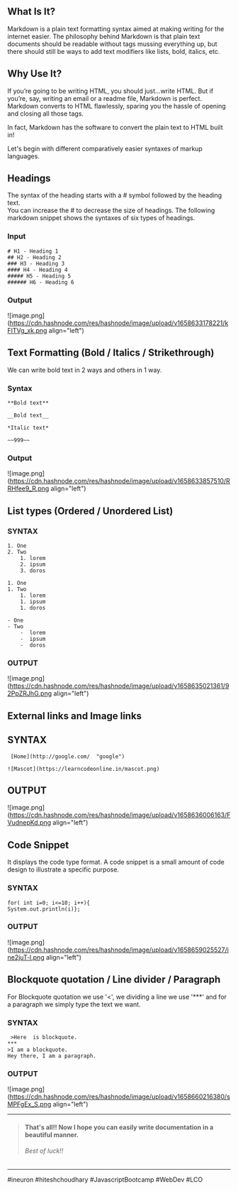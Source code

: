 ## What Is It?


Markdown is a plain text formatting syntax aimed at making writing for the internet easier. The philosophy behind Markdown is that plain text documents should be readable without tags mussing everything up, but there should still be ways to add text modifiers like lists, bold, italics, etc. 

## Why Use It?

If you’re going to be writing HTML, you should just…write HTML. But if you’re, say, writing an email or a readme file, Markdown is perfect. Markdown converts to HTML flawlessly, sparing you the hassle of opening and closing all those tags.

In fact, Markdown has the software to convert the plain text to HTML built in! 


Let's begin with different comparatively easier syntaxes of markup languages.

## Headings

The syntax of the heading starts with a # symbol followed by the heading text.  
You can increase the # to decrease the size of headings.
The following markdown snippet shows the syntaxes of six types of headings. 


### Input
```
# H1 - Heading 1
## H2 - Heading 2
### H3 - Heading 3
#### H4 - Heading 4
##### H5 - Heading 5
###### H6 - Heading 6

``` 
### Output

![image.png](https://cdn.hashnode.com/res/hashnode/image/upload/v1658633178221/kFlTVg_xk.png align="left")

## Text Formatting (Bold / Italics / Strikethrough)


 We can write bold text in 2  ways and others in 1 way.

### Syntax
```
**Bold text**

__Bold text__

*Italic text*

~~999~~

```
### Output

![image.png](https://cdn.hashnode.com/res/hashnode/image/upload/v1658633857510/RRHfee9_R.png align="left")

## List types (Ordered / Unordered List)

### SYNTAX

```
1. One
2. Two
    1. lorem
    2. ipsum
    3. doros

1. One
1. Two
    1. lorem
    1. ipsum
    1. doros

- One
- Two
    -  lorem
    -  ipsum
    -  doros
```

### OUTPUT

![image.png](https://cdn.hashnode.com/res/hashnode/image/upload/v1658635021361/92PpZRJhG.png align="left")


## External links and Image links

## SYNTAX

```
 [Home](http://google.com/  "google")

![Mascot](https://learncodeonline.in/mascot.png)

```

## OUTPUT


![image.png](https://cdn.hashnode.com/res/hashnode/image/upload/v1658636006163/FVudnepKd.png align="left")

## Code Snippet

It displays the code type format. A code snippet is a small amount of code design to illustrate a specific purpose.

### SYNTAX

```
for( int i=0; i<=10; i++){
System.out.println(i)};
```

### OUTPUT


![image.png](https://cdn.hashnode.com/res/hashnode/image/upload/v1658659025527/ine2juT-l.png align="left")


## Blockquote quotation / Line divider / Paragraph

For Blockquote quotation we use '<', we dividing a line we use '***' and for a paragraph we simply type the text we want.

### SYNTAX
```
 >Here  is blockquote.
***
>I am a blockquote.
Hey there, I am a paragraph.

```

### OUTPUT


![image.png](https://cdn.hashnode.com/res/hashnode/image/upload/v1658660216380/sMPFgEx_S.png align="left")

***
> #### That's all!! Now I hope you can easily write documentation in a beautiful manner.
> ###### Best of luck!!

***

#ineuron #hiteshchoudhary #JavascriptBootcamp #WebDev #LCO
